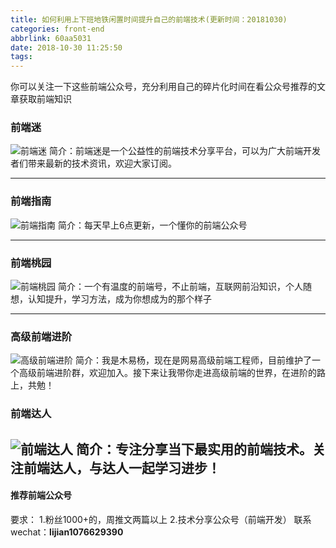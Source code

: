 ```yaml
---
title: 如何利用上下班地铁闲置时间提升自己的前端技术(更新时间：20181030)
categories: front-end
abbrlink: 60aa5031
date: 2018-10-30 11:25:50
tags:
---
```


你可以关注一下这些前端公众号，充分利用自己的碎片化时间在看公众号推荐的文章获取前端知识

### 前端迷
![前端迷](https://user-images.githubusercontent.com/22697565/47767553-1d435500-dd0f-11e8-99ea-63cc43444e5c.jpg)
简介：前端迷是一个公益性的前端技术分享平台，可以为广大前端开发者们带来最新的技术资讯，欢迎大家订阅。

----

### 前端指南
![前端指南](https://user-images.githubusercontent.com/22697565/47712763-8f665c00-dc73-11e8-8ddb-d9d5674a0f02.jpg)
简介：每天早上6点更新，一个懂你的前端公众号

----

### 前端桃园
![前端桃园](https://user-images.githubusercontent.com/22697565/47712764-8ffef280-dc73-11e8-8922-c5f60406df68.jpg)
简介：一个有温度的前端号，不止前端，互联网前沿知识，个人随想，认知提升，学习方法，成为你想成为的那个样子

----

### 高级前端进阶
![高级前端进阶](https://user-images.githubusercontent.com/22697565/47713226-b5403080-dc74-11e8-8dff-8fead9b911a6.jpg)
简介：我是木易杨，现在是网易高级前端工程师，目前维护了一个高级前端进阶群，欢迎加入。接下来让我带你走进高级前端的世界，在进阶的路上，共勉！

### 前端达人
![前端达人]()
简介：专注分享当下最实用的前端技术。关注前端达人，与达人一起学习进步！
---- 

#### 推荐前端公众号
要求：
1.粉丝1000+的，周推文两篇以上
2.技术分享公众号（前端开发）
联系wechat：**lijian1076629390**

 
